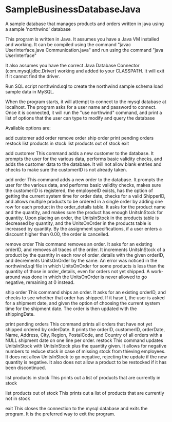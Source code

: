 # SampleBusinessDatabaseJava
A sample database that manages products and orders written in java using a sample 'northwind' database

This program is written in Java. It assumes you have a Java VM installed and working. 
It can be compiled using the command "javac UserInterface.java Communication.java" and run using the command "java UserInterface"

It also assumes you have the correct Java Database Connector (com.mysql.jdbc.Driver) working 
and added to your CLASSPATH. It will exit if it cannot find the driver.

Run SQL script northwind.sql to create the northwind sample schema load sample data in MySQL.

When the program starts, it will attempt to connect to the mysql database at localhost.
The program asks for a user name and password to connect. Once it is connected, it will run the "use northwind" command,
and print a list of options that the user can type to modify and query the database

Available options are:

add customer
add order
remove order
ship order
print pending orders
restock
list products in stock
list products out of stock
exit

add customer
	This command adds a new customer to the database. It prompts the user for the various data, performs basic validity checks,
	and adds the customer data to the database. It will not allow blank entries and checks to make sure the customerID is not already taken.

add order
	This command adds a new order to the database. It prompts the user for the various data, and performs basic validity checks,
	makes sure the customerID is registered, the employeeID exists, has the option of getting the current system time for order date, 
	checks for a valid ShipperID, and allows multiple products to be ordered in a single order by adding one row for each product in the 
	order_details table. It asks for the product name and the quantity, and makes sure the product has enough UnitsInStock for quantity. 
	Upon placing an order, the UnitsInStock in the products table is decreased by quantity, and the UnitsOnOrder in the products table 
	is increased by quantity. By the assignment specifications, if a user enters a discount higher than 0.00, the order is cancelled.

remove order
	This command removes an order. It asks for an existing orderID, and removes all traces of the order. It increments UnitsInStock 
	of a product by the quantity in each row of order_details with the given orderID, and decrements UnitsOnOrder by the same. An error was noticed
	in the northwind.sql file in which UnitsOnOrder for some products is less than the quantity of those in order_details, even for orders not
	yet shipped. A work-around was done in which the UnitsOnOrder is never allowed to go negative, remaining at 0 instead.

ship order
	This command ships an order. It asks for an existing orderID, and checks to see whether that order has shipped. If it hasn't, the user
	is asked for a shipment date, and given the option of choosing the current system time for the shipment date. The order is then updated 
	with the shippingDate.

print pending orders
	This command prints all orders that have not yet shipped ordered by orderDate. It prints the orderID, customerID, orderDate, Name,
	Address, City, Region, PostalCode, and Country of all orders with a NULL shipment date on one line per order.
restock
	This command updates UnitsInStock with UnitsInStock plus the quantity given. It allows for negative numbers to reduce stock in case
	of missing stock from thieving employees. It does not allow UnitsInStock to go negative, rejecting the update if the new quantity is negative.
	It also does not allow a product to be restocked if it has been discontinued.

list products in stock
	This prints out a list of products that are currently in stock

list products out of stock
	This prints out a list of products that are currently not in stock

exit
	This closes the connection to the mysql database and exits the program. It is the preferred way to exit the program.
